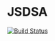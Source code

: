 # JSDSA

[![Build Status](https://travis-ci.org/jsdsa/jsdsa.svg?branch=master)](https://travis-ci.org/jsdsa/jsdsa)